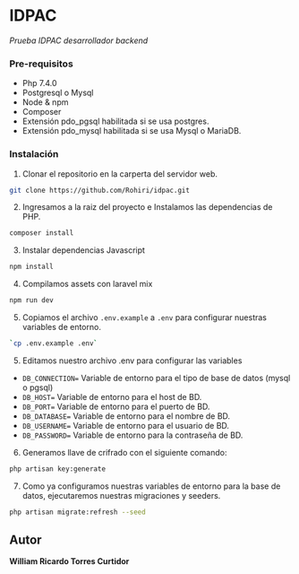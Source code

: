 # IDPAC
_Prueba IDPAC desarrollador backend_

### Pre-requisitos

- Php 7.4.0
- Postgresql o Mysql
- Node & npm
- Composer
- Extensión pdo_pgsql habilitada si se usa postgres.
- Extensión pdo_mysql habilitada si se usa Mysql o MariaDB.

### Instalación

1. Clonar el repositorio en la carperta del servidor web.

```sh
git clone https://github.com/Rohiri/idpac.git
```

2.  Ingresamos a la raiz del proyecto e Instalamos las dependencias de PHP.

```sh
composer install
```

3. Instalar dependencias Javascript

```sh
npm install
```

4. Compilamos assets con laravel mix

```sh
npm run dev
```

5. Copiamos el archivo  `.env.example` a  `.env` para configurar nuestras variables de entorno.

```sh
`cp .env.example .env`
```

5. Editamos nuestro archivo .env para configurar las variables
- `DB_CONNECTION=` Variable de entorno para el tipo de base de datos (mysql o pgsql)
- `DB_HOST=` Variable de entorno para el host de BD.
- `DB_PORT=` Variable de entorno para el puerto de BD.
- `DB_DATABASE=` Variable de entorno para el nombre de BD.
- `DB_USERNAME=` Variable de entorno para el usuario de BD.
- `DB_PASSWORD=` Variable de entorno para la contraseña de BD.

6. Generamos llave de crifrado con el siguiente comando:

```sh
php artisan key:generate
```

7. Como ya configuramos nuestras variables de entorno para la base de datos, ejecutaremos nuestras migraciones y seeders.

```sh
php artisan migrate:refresh --seed
```

## Autor

**William Ricardo Torres Curtidor**